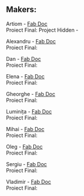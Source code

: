 ## Makers:

Artiom - [Fab Doc](https://evilpanda.gitbook.io/from-zero-2/)\
Proiect Final: Project Hidden - 

Alexandru - [Fab Doc](https://github.com/AlexandruObada/FabLabChisinau)\
Proiect Final:

Dan     - [Fab Doc](https://app.gitbook.com/@danila-morari/s/academy-fab-chisinau/)\
Proiect Final:

Elena   - [Fab Doc](https://graur-lenka.gitbook.io/academy-fab-chisinau/)\
Proiect Final:

Gheorghe - [Fab Doc](https://gheorghe-virlan99.gitbook.io/gvprojects/)\
Proiect Final:

Luminița - [Fab Doc](https://luminita-padurar.gitbook.io/academy-fab-chisinau/)\
Proiect Final:

Mihai   - [Fab Doc](https://app.gitbook.com/@moglanmihai7/s/academy-fab-chisinau/)\
Proiect Final:

Oleg    - [Fab Doc](https://omincev.gitbook.io/academy-fab-chisinau/)\
Proiect Final:

Sergiu  - [Fab Doc](https://sergiu-doncila.gitbook.io/academy-fab-chisinau/hello-friend)\
Proiect Final:

Vladimir  - [Fab Doc](https://nmax2e5.gitbook.io/academy-fab-chisinau/)\
Proiect Final:
